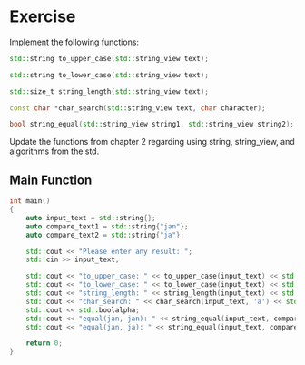 # Exercise

Implement the following functions:

```cpp
std::string to_upper_case(std::string_view text);

std::string to_lower_case(std::string_view text);

std::size_t string_length(std::string_view text);

const char *char_search(std::string_view text, char character);

bool string_equal(std::string_view string1, std::string_view string2);
```

Update the functions from chapter 2 regarding using string, string_view, and algorithms from the std.

## Main Function

```cpp
int main()
{
    auto input_text = std::string{};
    auto compare_text1 = std::string{"jan"};
    auto compare_text2 = std::string{"ja"};

    std::cout << "Please enter any result: ";
    std::cin >> input_text;

    std::cout << "to_upper_case: " << to_upper_case(input_text) << std::endl;
    std::cout << "to_lower_case: " << to_lower_case(input_text) << std::endl;
    std::cout << "string_length: " << string_length(input_text) << std::endl;
    std::cout << "char_search: " << char_search(input_text, 'a') << std::endl;
    std::cout << std::boolalpha;
    std::cout << "equal(jan, jan): " << string_equal(input_text, compare_text1) << std::endl;
    std::cout << "equal(jan, ja): " << string_equal(input_text, compare_text2) << std::endl;

    return 0;
}
```
